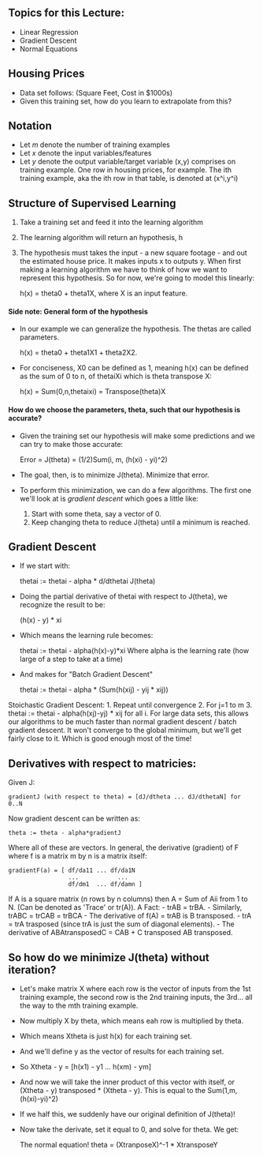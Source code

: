 ## Topics for this Lecture:
- Linear Regression
- Gradient Descent
- Normal Equations

## Housing Prices
- Data set follows: (Square Feet, Cost in $1000s)
- Given this training set, how do you learn to extrapolate from this?

## Notation
- Let *m* denote the number of training examples
- Let *x* denote the input variables/features
- Let *y* denote the output variable/target variable
(x,y) comprises on training example. One row in housing prices, for example.
The ith training example, aka the ith row in that table, is denoted at (x^i,y^i)

## Structure of Supervised Learning
1. Take a training set and feed it into the learning algorithm
2. The learning algorithm will return an hypothesis, h
3. The hypothesis must takes the input - a new square footage - and out the estimated house price. It makes inputs x to outputs y.
When first making a learning algorithm we have to think of how we want to represent this hypothesis. So for now, we're going to model this linearly:
    
    h(x) = theta0 + theta1X, where X is an input feature.

#### Side note: General form of the hypothesis
- In our example we can generalize the hypothesis. The thetas are called parameters.

    h(x) = theta0 + theta1X1 + theta2X2.

- For conciseness, X0 can be defined as 1, meaning h(x) can be defined as the sum of 0 to n, of thetaiXi which is theta transpose X:
    
    h(x) = Sum(0,n,thetaixi) = Transpose(theta)X

#### How do we choose the parameters, theta, such that our hypothesis is accurate?
- Given the training set our hypothesis will make some predictions and we can try to make those accurate:

   Error = J(theta) = (1/2)Sum(i, m, (h(xi) - yi)^2)

- The goal, then, is to minimize J(theta). Minimize that error. 
- To perform this minimization, we can do a few algorithms. The first one we'll look at is *gradient descent* which goes a little like:
    1. Start with some theta, say a vector of 0.
    2. Keep changing theta to reduce J(theta) until a minimum is reached.

## Gradient Descent
- If we start with:

    thetai := thetai - alpha * d/dthetai J(theta)

- Doing the partial derivative of thetai with respect to J(theta), we recognize the result to be:

    (h(x) - y) * xi

- Which means the learning rule becomes:
    
    thetai := thetai - alpha(h(x)-y)*xi
    Where alpha is the learning rate (how large of a step to take at a time)

- And makes for "Batch Gradient Descent"

    thetai := thetai - alpha * (Sum(h(xij) - yij * xij))

Stoichastic Gradient Descent:
    1. Repeat until convergence
    2.   For j=1 to m
    3.     thetai := thetai - alpha(h(xj)-yj) * xij for all i. 
For large data sets, this allows our algorithms to be much faster than normal gradient descent / batch gradient descent. It won't converge to the global minimum, but we'll get fairly close to it. Which is good enough most of the time!

## Derivatives with respect to matricies:
Given J:

    gradientJ (with respect to theta) = [dJ/dtheta ... dJ/dthetaN] for 0..N

Now gradient descent can be written as:

    theta := theta - alpha*gradientJ

Where all of these are vectors. In general, the derivative (gradient) of F where f is a matrix m by n is a matrix itself:

    gradientF(a) = [ df/da11 ... df/da1N
                     ...           ...
                     df/dm1  ... df/damn ]

If A is a square matrix (n rows by n columns) then A = Sum of Aii from 1 to N. (Can be denoted as 'Trace' or tr(A)). A Fact:
    - trAB = trBA. 
    - Similarly, trABC = trCAB = trBCA
    - The derivative of f(A) = trAB is B transposed.
    - trA = trA trasposed (since trA is just the sum of diagonal elements).
    - The derivative of ABAtransposedC = CAB + C transposed AB transposed.

## So how do we minimize J(theta) without iteration?
- Let's make matrix X where each row is the vector of inputs from the 1st training example, the second row is the 2nd training inputs, the 3rd... all the way to the mth training example.
- Now multiply X by theta, which means eah row is multiplied by theta.
- Which means Xtheta is just h(x) for each training set.
- And we'll define y as the vector of results for each training set.
- So Xtheta - y = [h(x1) - y1
                     ...
                   h(xm) - ym]
- And now we will take the inner product of this vector with itself, or (Xtheta - y) transposed * (Xtheta - y). This is equal to the Sum(1,m, (h(xi)-yi)^2)
- If we half this, we suddenly have our original definition of J(theta)!
- Now take the derivate, set it equal to 0, and solve for theta. We get:

    The normal equation! theta = (XtranposeX)^-1 * XtransposeY
